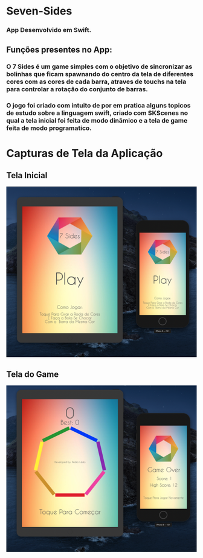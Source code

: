 # Seven-Sides

### App Desenvolvido em Swift.

## Funções presentes no App:

### O 7 Sides é um game simples com o objetivo de sincronizar as bolinhas que ficam spawnando do centro da tela de diferentes cores com as cores de cada barra, atraves de touchs na tela para controlar a rotação do conjunto de barras.

### O jogo foi criado com intuito de por em pratica alguns topicos de estudo sobre a linguagem swift, criado com SKScenes no qual a tela inicial foi feita de modo dinâmico e a tela de game feita de modo programatico.

# Capturas de Tela da Aplicação

## Tela Inicial

![](./capturas/cap01.png)

## Tela do Game

![](./capturas/cap02.png)

